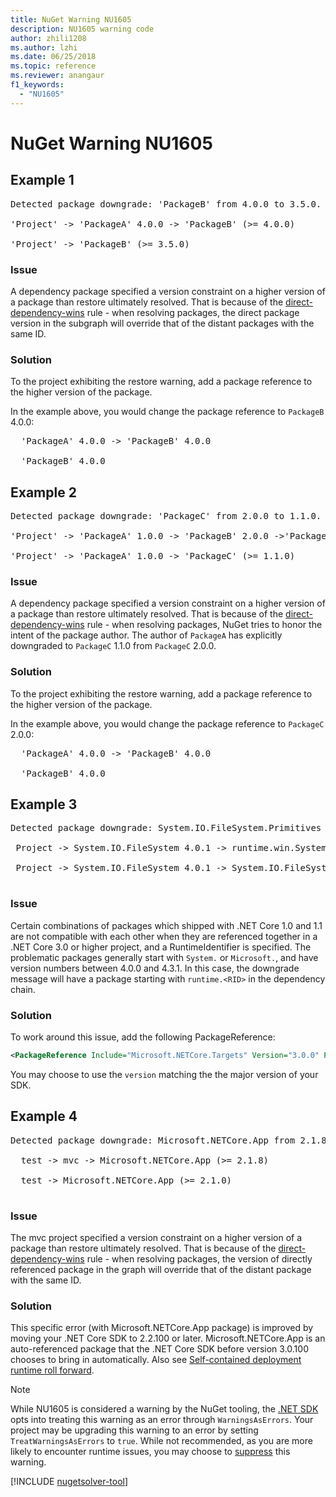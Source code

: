 ```yaml
---
title: NuGet Warning NU1605
description: NU1605 warning code
author: zhili1208
ms.author: lzhi
ms.date: 06/25/2018
ms.topic: reference
ms.reviewer: anangaur
f1_keywords: 
  - "NU1605"
---
```


# NuGet Warning NU1605

## Example 1

<pre>Detected package downgrade: 'PackageB' from 4.0.0 to 3.5.0. Reference the package directly from the project to select a different version.<br/>  
'Project' -> 'PackageA' 4.0.0 -> 'PackageB' (>= 4.0.0)<br/>  
'Project' -> 'PackageB' (>= 3.5.0)</pre>

### Issue

A dependency package specified a version constraint on a higher version of a package than restore ultimately resolved. That is because of the [direct-dependency-wins](../../concepts/dependency-resolution.md#direct-dependency-wins) rule - when resolving packages, the direct package version in the subgraph will override that of the distant packages with the same ID.

### Solution

To the project exhibiting the restore warning, add a package reference to the higher version of the package.

In the example above, you would change the package reference to `PackageB` 4.0.0:

<pre>
  'PackageA' 4.0.0 -> 'PackageB' 4.0.0<br/>
  'PackageB' 4.0.0
</pre>

## Example 2

<pre>Detected package downgrade: 'PackageC' from 2.0.0 to 1.1.0. Reference the package directly from the project to select a different version.<br/>  
'Project' -> 'PackageA' 1.0.0 -> 'PackageB' 2.0.0 ->'PackageC' (>= 2.0.0)<br/>  
'Project' -> 'PackageA' 1.0.0 -> 'PackageC' (>= 1.1.0)</pre>

### Issue

A dependency package specified a version constraint on a higher version of a package than restore ultimately resolved. That is because of the [direct-dependency-wins](../../concepts/dependency-resolution.md#direct-dependency-wins) rule - when resolving packages, NuGet tries to honor the intent of the package author.
The author of `PackageA` has explicitly downgraded to `PackageC` 1.1.0 from `PackageC` 2.0.0.

### Solution

To the project exhibiting the restore warning, add a package reference to the higher version of the package.

In the example above, you would change the package reference to `PackageC` 2.0.0:

<pre>
  'PackageA' 4.0.0 -> 'PackageB' 4.0.0<br/>
  'PackageB' 4.0.0
</pre>

## Example 3

<pre>
Detected package downgrade: System.IO.FileSystem.Primitives from 4.3.0 to 4.0.1. Reference the package directly from the project to select a different version.</br>
 Project -> System.IO.FileSystem 4.0.1 -> runtime.win.System.IO.FileSystem 4.3.0 -> System.IO.FileSystem.Primitives (>= 4.3.0)</br>
 Project -> System.IO.FileSystem 4.0.1 -> System.IO.FileSystem.Primitives (>= 4.0.1)</br>
</pre>

### Issue

Certain combinations of packages which shipped with .NET Core 1.0 and 1.1 are not compatible with each other when they are referenced together in a .NET Core 3.0 or higher project, and a RuntimeIdentifier is specified.  The problematic packages generally start with `System.` or `Microsoft.`, and have version numbers between 4.0.0 and 4.3.1.  In this case, the downgrade message will have a package starting with `runtime.<RID>` in the dependency chain.

### Solution

To work around this issue, add the following PackageReference:

```xml
<PackageReference Include="Microsoft.NETCore.Targets" Version="3.0.0" PrivateAssets="all" />
```

You may choose to use the `version` matching the the major version of your SDK.

## Example 4

<pre>Detected package downgrade: Microsoft.NETCore.App from 2.1.8 to 2.1.0. Reference the package directly from the project to select a different version.<br/>
  test -> mvc -> Microsoft.NETCore.App (>= 2.1.8)<br/>
  test -> Microsoft.NETCore.App (>= 2.1.0)<br/>
</pre>

### Issue

The mvc project specified a version constraint on a higher version of a package than restore ultimately resolved. That is because of the [direct-dependency-wins](../../concepts/dependency-resolution.md#direct-dependency-wins) rule - when resolving packages, the version of directly referenced package in the graph will override that of the distant package with the same ID.

### Solution

This specific error (with Microsoft.NETCore.App package) is improved by moving your .NET Core SDK to 2.2.100 or later. Microsoft.NETCore.App is an auto-referenced package that the .NET Core SDK before version 3.0.100 chooses to bring in automatically. Also see [Self-contained deployment runtime roll forward](/dotnet/core/deploying/runtime-patch-selection).

> [!NOTE]
> While NU1605 is considered a warning by the NuGet tooling, the [.NET SDK](/dotnet/core/sdk) opts into treating this warning as an error through `WarningsAsErrors`.
> Your project may be upgrading this warning to an error by setting `TreatWarningsAsErrors` to `true`.
> While not recommended, as you are more likely to encounter runtime issues, you may choose to [suppress](../../consume-packages/Package-References-in-Project-Files.md#suppressing-nuget-warnings) this warning.

[!INCLUDE [nugetsolver-tool](../../includes/nugetsolver-tool.md)]
